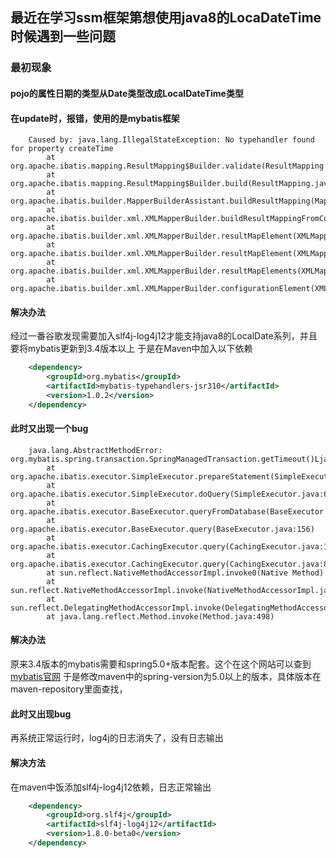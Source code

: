 ## 最近在学习ssm框架第想使用java8的LocaDateTime时候遇到一些问题

### 最初现象
#### pojo的属性日期的类型从Date类型改成LocalDateTime类型
#### 在update时，报错，使用的是mybatis框架
    
```log
    Caused by: java.lang.IllegalStateException: No typehandler found for property createTime
        at org.apache.ibatis.mapping.ResultMapping$Builder.validate(ResultMapping.java:151)
        at org.apache.ibatis.mapping.ResultMapping$Builder.build(ResultMapping.java:140)
        at org.apache.ibatis.builder.MapperBuilderAssistant.buildResultMapping(MapperBuilderAssistant.java:382)
        at org.apache.ibatis.builder.xml.XMLMapperBuilder.buildResultMappingFromContext(XMLMapperBuilder.java:378)
        at org.apache.ibatis.builder.xml.XMLMapperBuilder.resultMapElement(XMLMapperBuilder.java:280)
        at org.apache.ibatis.builder.xml.XMLMapperBuilder.resultMapElement(XMLMapperBuilder.java:252)
        at org.apache.ibatis.builder.xml.XMLMapperBuilder.resultMapElements(XMLMapperBuilder.java:244)
        at org.apache.ibatis.builder.xml.XMLMapperBuilder.configurationElement(XMLMapperBuilder.java:116
```

#### 解决办法
经过一番谷歌发现需要加入slf4j-log4j12才能支持java8的LocalDate系列，并且要将mybatis更新到3.4版本以上
于是在Maven中加入以下依赖
```xml
    <dependency>
        <groupId>org.mybatis</groupId>
        <artifactId>mybatis-typehandlers-jsr310</artifactId>
        <version>1.0.2</version>
    </dependency>
```
#### 此时又出现一个bug
```log
    java.lang.AbstractMethodError: org.mybatis.spring.transaction.SpringManagedTransaction.getTimeout()Ljava/lang/Integer;
        at org.apache.ibatis.executor.SimpleExecutor.prepareStatement(SimpleExecutor.java:85)
        at org.apache.ibatis.executor.SimpleExecutor.doQuery(SimpleExecutor.java:62)
        at org.apache.ibatis.executor.BaseExecutor.queryFromDatabase(BaseExecutor.java:325)
        at org.apache.ibatis.executor.BaseExecutor.query(BaseExecutor.java:156)
        at org.apache.ibatis.executor.CachingExecutor.query(CachingExecutor.java:109)
        at org.apache.ibatis.executor.CachingExecutor.query(CachingExecutor.java:83)
        at sun.reflect.NativeMethodAccessorImpl.invoke0(Native Method)
        at sun.reflect.NativeMethodAccessorImpl.invoke(NativeMethodAccessorImpl.java:62)
        at sun.reflect.DelegatingMethodAccessorImpl.invoke(DelegatingMethodAccessorImpl.java:43)
        at java.lang.reflect.Method.invoke(Method.java:498)
```

#### 解决办法
原来3.4版本的mybatis需要和spring5.0+版本配套。这个在这个网站可以查到[mybatis官网](http://mybatis.org/spring/zh/)
于是修改maven中的spring-version为5.0以上的版本，具体版本在maven-repository里面查找，


#### 此时又出现bug
 再系统正常运行时，log4j的日志消失了，没有日志输出

#### 解决方法
在maven中饭添加slf4j-log4j12依赖，日志正常输出
```xml
    <dependency>
        <groupId>org.slf4j</groupId>
        <artifactId>slf4j-log4j12</artifactId>
        <version>1.8.0-beta0</version>
    </dependency>
```


